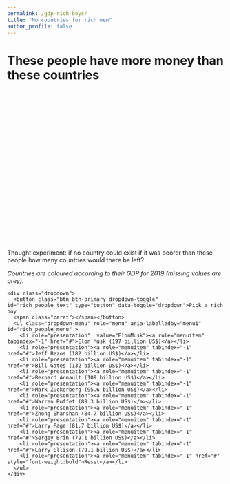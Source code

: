 ```yaml
---
permalink: /gdp-rich-boys/
title: "No countries for rich men"
author_profile: false
---
```


<!DOCTYPE html>
<head>
<meta charset="utf-8">
<script src="https://d3js.org/d3.v4.js"></script>
<script src="https://d3js.org/d3-scale-chromatic.v1.min.js"></script>
<script src="https://d3js.org/d3-geo-projection.v2.min.js"></script>
<meta name="viewport" content="width=device-width, initial-scale=1">
<link rel="stylesheet" href="https://maxcdn.bootstrapcdn.com/bootstrap/3.4.1/css/bootstrap.min.css">
<script src="https://ajax.googleapis.com/ajax/libs/jquery/3.5.1/jquery.min.js"></script>
<script src="https://maxcdn.bootstrapcdn.com/bootstrap/3.4.1/js/bootstrap.min.js"></script>

</head>
<body>
<div>
  <h1>These people have more money than these countries</h1>

  <svg id="map" height="450" width="700" style="margin: 0 auto"></svg>

  <div>
    <br>
    <p>
      Thought experiment: if no country could exist if it was poorer than these people how many countries would there be left?
    </p>
    <p>
      <em>Countries are coloured according to their GDP for 2019 (missing values are grey).</em>
    </p>

    <div class="dropdown">
      <button class="btn btn-primary dropdown-toggle" id="rich_people_text" type="button" data-toggle="dropdown">Pick a rich boy
      <span class="caret"></span></button>
      <ul class="dropdown-menu" role="menu" aria-labelledby="menu1" id="rich_people_menu" >
        <li role="presentation"  value="ElonMusk"><a role="menuitem" tabindex="-1" href="#">Elon Musk (197 billion US$)</a></li>
        <li role="presentation"><a role="menuitem" tabindex="-1" href="#">Jeff Bezos (182 billion US$)</a></li>
        <li role="presentation"><a role="menuitem" tabindex="-1" href="#">Bill Gates (132 billion US$)</a></li>
        <li role="presentation"><a role="menuitem" tabindex="-1" href="#">Bernard Arnault (109 billion US$)</a></li>
        <li role="presentation"><a role="menuitem" tabindex="-1" href="#">Mark Zuckerberg (95.6 billion US$)</a></li>
        <li role="presentation"><a role="menuitem" tabindex="-1" href="#">Warren Buffet (88.3 billion US$)</a></li>
        <li role="presentation"><a role="menuitem" tabindex="-1" href="#">Zhong Shanshan (84.7 billion US$)</a></li>
        <li role="presentation"><a role="menuitem" tabindex="-1" href="#">Larry Page (81.7 billion US$)</a></li>
        <li role="presentation"><a role="menuitem" tabindex="-1" href="#">Sergey Brin (79.1 billion US$)</a></li>
        <li role="presentation"><a role="menuitem" tabindex="-1" href="#">Larry Ellison (79.1 billion US$)</a></li>
        <li role="presentation"><a role="menuitem" tabindex="-1" href="#" style="font-weight:bold">Reset</a></li>
      </ul>
    </div>

  </div>
</div>

<script>

// The svg
var svg = d3.select("svg"),
  width = +svg.attr("width"),
  height = +svg.attr("height");

// Map and projection
var path = d3.geoPath();
var projection = d3.geoMercator()
  .scale(100)
  .center([0,20])
  .translate([width / 2, height / 2]);

var richPeople = {
  ElonMusk: 197*1e9,
  JeffBezos: 182*1e9,
  BillGates: 132*1e9,
  BernardArnault: 109*1e9,
  MarkZuckerberg: 95.6*1e9,
  WarrenBuffet: 88.3*1e9,
  ZhongShanshan: 84.7*1e9,
  LarryPage: 81.7*1e9,
  SergeyBrin: 79.1*1e9,
  LarryEllison: 79.1*1e9,
  None: 0
};

// Data and color scale
var data = d3.map();
var colorScale = d3.scaleThreshold()
  .domain([
    47271463.3298575,2132236303.53626,8834579231.28547,16130983819.3426,
    34527810956.2191,66892217111.9715,208683162897.277,428807705025.877,
    1402348904195.07,5142812532961.13,87798525859220.9])
  .range(["#F5F5DC","#EADDC6","#E0C4B0","#D5AC9A",
          "#CB9384","#C07B6E","#B56258","#AB4A42",
          "#A0312C","#961816","#8B0000"]);

  // div for fooltip
  var div = d3.select("body").append("div")
      .attr("class", "tooltip")
      .style("opacity", 0)
      .style("position","absolute")
      .style("background-color","white")
      .style("padding","10px")
      .style("border-radius", "5px")
      .style("font-family","helvetica");

// Load external data and boot
function setup_map() {
  d3.queue()
    .defer(d3.json, "https://raw.githubusercontent.com/holtzy/D3-graph-gallery/master/DATA/world.geojson")
    .defer(d3.csv, "https://raw.githubusercontent.com/votarandreventura/datasets/main/gdp_countries_2019.csv",
      function(d) {data.set(d.code, +d.value); })
    .await(ready);
}

d3.select("body").
style("font-family","helvetica").
style("width","50%").
style("margin","0 auto")


function ready(error, topo) {
  // Draw the map
  svg.append("g")
    .selectAll("path")
    .data(topo.features)
    .enter()
    .append("path")
    // draw each country
    .attr("d", d3.geoPath().projection(projection))
    // set the color of each country
    .attr("fill", function(d) {
      d.total = data.get(d.id) || 0;
      if (d.total > 0) {
        var col = colorScale(d.total);
        if (d.total < th) {var col = "#FFFFFF"}
        } else {
          var col = "#808080"}
      return col;
    })
    .on('mouseover', function(d) {
      if (d.total == 0) {
        var country = d.properties.name;
        var value = "No information available"
      } else {
        var country = d.properties.name;
        var value = (d.total / 1e9).toFixed(2) + " billion US$"
      }
      div
      .style("visibility","visible")
      .transition()
      .duration(100)
      .style('opacity',0.9);
      div.html(country + "<br>" + value)
      .style("left", (d3.event.pageX) + "px")
      .style("top", (d3.event.pageY - 28) + "px");
    })
    .on("mouseout", function(d) {
      div.transition()
      .duration(250)
      .style("opacity", 0)
      div
      .transition()
      .delay(250)
      .style("visibility","hidden");
    })
    .on("mousemove",function() {
      return div
      .style("left",(d3.event.pageX + 20) + "px")
      .style("top",(d3.event.pageY + 20) + "px")})
    }

var th = 0;
setup_map();
$(document).ready(function(){
  $(".dropdown-toggle").dropdown();
});

$("#rich_people_menu li a").on('click', function(e) {
  e.preventDefault(); // cancel the link behaviour
  var selText = $(this).text();
  if (selText == "Reset") {
    selText = "Pick a rich boy";
    th = 0;
  } else {
    name = selText.split('(')[0].replace(' ','').replace(' ','');
    th = richPeople[name]
    console.log(th,name)
  }
  $("#rich_people_text").text(selText);
  setup_map();
});
</script>
</body>
